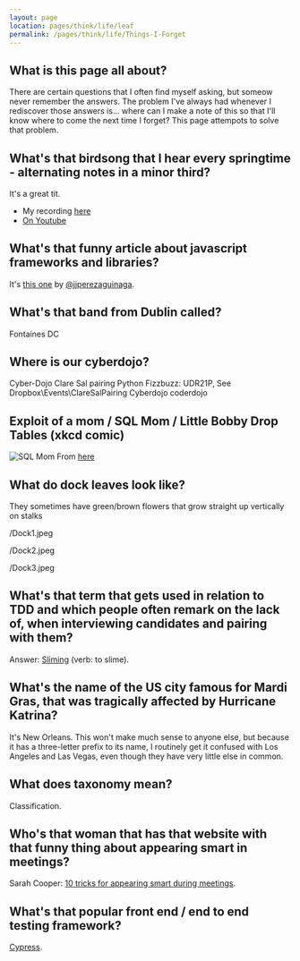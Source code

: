 ```yaml
---
layout: page
location: pages/think/life/leaf
permalink: /pages/think/life/Things-I-Forget
---
```


## What is this page all about?

There are certain questions that I often find myself asking, but someow never remember the answers. The problem I've always had whenever I rediscover those answers is... where can I make a note of this so that I'll know where to come the next time I forget? This page attempots to solve that problem.

## What's that birdsong that I hear every springtime - alternating notes in a minor third?

It's a great tit. 
- My recording [here](https://twitter.com/ClareSudbery/status/1244883811818713089?s=20)
- [On Youtube](https://www.youtube.com/watch?v=fiH2VsH73g0)

## What's that funny article about javascript frameworks and libraries?

It's [this one](https://hackernoon.com/how-it-feels-to-learn-javascript-in-2016-d3a717dd577f) by [@jjperezaguinaga](https://twitter.com/jjperezaguinaga).

## What's that band from Dublin called?

Fontaines DC

## Where is our cyberdojo?

Cyber-Dojo Clare Sal pairing Python Fizzbuzz: UDR21P, See Dropbox\Events\ClareSalPairing Cyberdojo coderdojo

## Exploit of a mom / SQL Mom / Little Bobby Drop Tables (xkcd comic)

![SQL Mom](https://imgs.xkcd.com/comics/exploits_of_a_mom.png)
From [here](https://xkcd.com/327/)

## What do dock leaves look like?

They sometimes have green/brown flowers that grow straight up vertically on stalks 

/Dock1.jpeg

/Dock2.jpeg

/Dock3.jpeg

## What's that term that gets used in relation to TDD and which people often remark on the lack of, when interviewing candidates and pairing with them?

Answer: [Sliming](https://clare-wiki.herokuapp.com/pages/think/code-princ/testing/TDD#sliming) (verb: to slime).

## What's the name of the US city famous for Mardi Gras, that was tragically affected by Hurricane Katrina?

It's New Orleans.
This won't make much sense to anyone else, but because it has a three-letter prefix to its name, I routinely get it confused with Los Angeles and Las Vegas, even though they have very little else in common.

## What does taxonomy mean?

Classification.

## Who's that woman that has that website with that funny thing about appearing smart in meetings?


Sarah Cooper: [10 tricks for appearing smart during meetings](https://thecooperreview.com/10-tricks-to-appear-smart-during-meetings/).

## What's that popular front end / end to end testing framework?

[Cypress](https://www.cypress.io/how-it-works/).